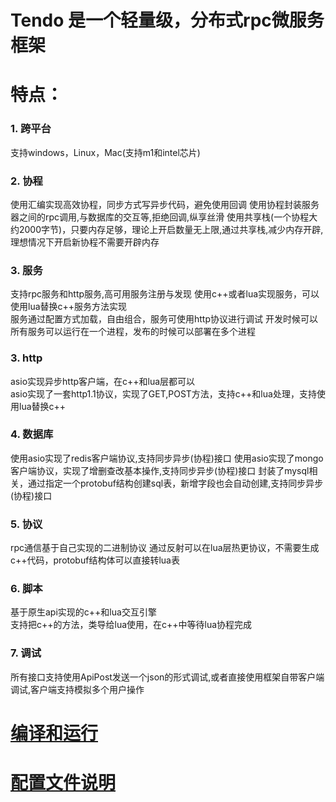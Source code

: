 # Tendo 是一个轻量级，分布式rpc微服务框架
# 特点：
### 1. 跨平台
支持windows，Linux，Mac(支持m1和intel芯片)
### 2. 协程
使用汇编实现高效协程，同步方式写异步代码，避免使用回调
使用协程封装服务器之间的rpc调用,与数据库的交互等,拒绝回调,纵享丝滑
使用共享栈(一个协程大约2000字节)，只要内存足够，理论上开启数量无上限,通过共享栈,减少内存开辟,理想情况下开启新协程不需要开辟内存
### 3. 服务
支持rpc服务和http服务,高可用服务注册与发现
使用c++或者lua实现服务，可以使用lua替换c++服务方法实现  
服务通过配置方式加载，自由组合，服务可使用http协议进行调试
开发时候可以所有服务可以运行在一个进程，发布的时候可以部署在多个进程
### 3. http
asio实现异步http客户端，在c++和lua层都可以  
asio实现了一套http1.1协议，实现了GET,POST方法，支持c++和lua处理，支持使用lua替换c++
### 4. 数据库
使用asio实现了redis客户端协议,支持同步异步(协程)接口
使用asio实现了mongo客户端协议，实现了增删查改基本操作,支持同步异步(协程)接口
封装了mysql相关，通过指定一个protobuf结构创建sql表，新增字段也会自动创建,支持同步异步(协程)接口
### 5. 协议
rpc通信基于自己实现的二进制协议
通过反射可以在lua层热更协议，不需要生成c++代码，protobuf结构体可以直接转lua表
### 6. 脚本
基于原生api实现的c++和lua交互引擎  
支持把c++的方法，类导给lua使用，在c++中等待lua协程完成
### 7. 调试
所有接口支持使用ApiPost发送一个json的形式调试,或者直接使用框架自带客户端调试,客户端支持模拟多个用户操作
# [编译和运行](./ReadMe/build.md)
# [配置文件说明](./ReadMe/config.md)